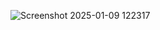 ![Screenshot 2025-01-09 122317](https://github.com/user-attachments/assets/7ee0b733-3d7e-48ef-b356-fa596197d082)
